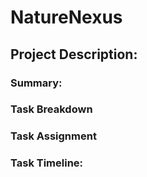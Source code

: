 
# NatureNexus

## Project Description:


### Summary:

### Task Breakdown

### Task Assignment

### Task Timeline:

